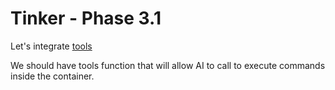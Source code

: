 # Tinker - Phase 3.1

Let's integrate [tools](third-party/openai/tools-api.md)

We should have tools function that will allow AI to call to execute commands inside the container.
